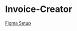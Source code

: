 # Invoice-Creator

[Figma Setup](https://www.figma.com/file/roUn8DT7zHTI9tcL2JXNZG/Invoice-Generator?node-id=0%3A14)